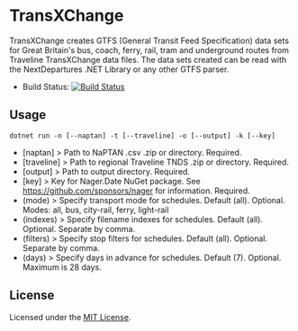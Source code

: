 # TransXChange

TransXChange creates GTFS (General Transit Feed Specification) data sets for Great Britain's bus, coach, ferry, rail, tram and underground routes from Traveline TransXChange data files. The data sets created can be read with the NextDepartures .NET Library or any other GTFS parser.

* Build Status: [![Build Status](https://dev.azure.com/philvessey/TransXChange/_apis/build/status/philvessey.TransXChange?branchName=master)](https://dev.azure.com/philvessey/TransXChange/_build/latest?definitionId=7&branchName=master)

## Usage

```
dotnet run -n [--naptan] -t [--traveline] -o [--output] -k [--key]
```

* [naptan] > Path to NaPTAN .csv .zip or directory. Required.
* [traveline] > Path to regional Traveline TNDS .zip or directory. Required.
* [output] > Path to output directory. Required.
* [key] > Key for Nager.Date NuGet package. See https://github.com/sponsors/nager for information. Required.
* (mode) > Specify transport mode for schedules. Default (all). Optional. Modes: all, bus, city-rail, ferry, light-rail
* (indexes) > Specify filename indexes for schedules. Default (all). Optional. Separate by comma.
* (filters) > Specify stop filters for schedules. Default (all). Optional. Separate by comma.
* (days) > Specify days in advance for schedules. Default (7). Optional. Maximum is 28 days.

## License

Licensed under the [MIT License](./LICENSE).